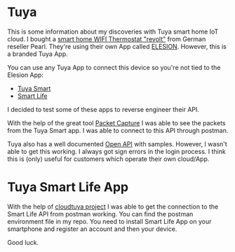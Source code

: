 # Tuya
This is some information about my discoveries with Tuya smart home IoT cloud.
I bought a [smart home WIFI Thermostat "revolt"](https://www.pearl.de/a-NX4608-3103.shtml) from German reseller Pearl.
They're using their own App called [ELESION](https://www.elesion.com/). However, this is a branded Tuya App. 

You can use any Tuya App to connect this device so you're not tied to the Elesion App:
- [Tuya Smart](https://play.google.com/store/apps/details?id=com.tuya.smart)
- [Smart Life](https://play.google.com/store/apps/details?id=com.tuya.smartlife)

I decided to test some of these apps to reverse engineer their API.

With the help of the great tool [Packet Capture](https://play.google.com/store/apps/details?id=app.greyshirts.sslcapture) I was able to see the packets 
from the Tuya Smart app. I was able to connect to this API through postman.

Tuya also has a well documented [Open API](https://docs.tuya.com/en/iot/open-api/tuya-open-platform-access-guide/simple-grant) with samples. However, I wasn't able to get this working. I always got sign errors in the login process.
I think this is (only) useful for customers which operate their own cloud/App.

# Tuya Smart Life App
With the help of [cloudtuya project](https://github.com/unparagoned/cloudtuya) I was able to get the connection to the Smart Life API from postman working. 
You can find the postman environment file in my repo.
You need to install Smart Life App on your smartphone and register an account and then your device.


Good luck.
